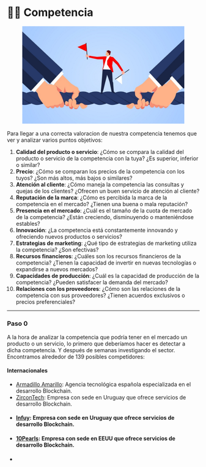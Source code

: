 # 🏃‍♂️ Competencia&#x20;

<figure><img src="../../../.gitbook/assets/blog-laboral-competencia-desleal.jpg" alt=""><figcaption></figcaption></figure>

Para llegar a una correcta valoracion de nuestra competencia tenemos que ver y analizar varios puntos objetivos:

1. **Calidad del producto o servicio**: ¿Cómo se compara la calidad del producto o servicio de la competencia con la tuya? ¿Es superior, inferior o similar?
2. **Precio**: ¿Cómo se comparan los precios de la competencia con los tuyos? ¿Son más altos, más bajos o similares?
3. **Atención al cliente**: ¿Cómo maneja la competencia las consultas y quejas de los clientes? ¿Ofrecen un buen servicio de atención al cliente?
4. **Reputación de la marca**: ¿Cómo es percibida la marca de la competencia en el mercado? ¿Tienen una buena o mala reputación?
5. **Presencia en el mercado**: ¿Cuál es el tamaño de la cuota de mercado de la competencia? ¿Están creciendo, disminuyendo o manteniéndose estables?
6. **Innovación**: ¿La competencia está constantemente innovando y ofreciendo nuevos productos o servicios?
7. **Estrategias de marketing**: ¿Qué tipo de estrategias de marketing utiliza la competencia? ¿Son efectivas?
8. **Recursos financieros**: ¿Cuáles son los recursos financieros de la competencia? ¿Tienen la capacidad de invertir en nuevas tecnologías o expandirse a nuevos mercados?
9. **Capacidades de producción**: ¿Cuál es la capacidad de producción de la competencia? ¿Pueden satisfacer la demanda del mercado?
10. **Relaciones con los proveedores**: ¿Cómo son las relaciones de la competencia con sus proveedores? ¿Tienen acuerdos exclusivos o precios preferenciales?&#x20;

***

### Paso 0

A la hora de analizar la competencia que podría tener en el mercado un producto o un servicio, lo primero que deberíamos hacer es detectar a dicha competencia. Y después de semanas investigando el sector. Encontramos alrededor de 139 posibles competidores:

#### Internacionales&#x20;

* [Armadillo Amarillo](https://www.linkedin.com/company/armadillo-amarillo/): Agencia tecnológica española especializada en el desarrollo Blockchain.
* [ZirconTech](https://zircon.tech/): Empresa con sede en Uruguay que ofrece servicios de desarrollo Blockchain.
* #### [Infuy](https://www.infuy.com/): Empresa con sede en Uruguay que ofrece servicios de desarrollo Blockchain.
* #### [10Pearls](https://10pearls.com/blockchain/): Empresa con sede en EEUU que ofrece servicios de desarrollo Blockchain.
* ####

